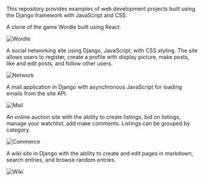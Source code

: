 This repository provides examples of web development projects built using the Django framework with JavaScript and CSS. 

A clone of the game Wordle built using React.

![Wordle](https://github.com/dmosthenes/HTML-CSS-Javascript-Django-examples/blob/main/wordle.gif?raw=true)

A social networking site using Django, JavaScript, with CSS styling. The site allows users to register, create a profile with display picture, make posts, like and edit posts, and follow other users.

![Network](https://github.com/dmosthenes/HTML-CSS-Javascript-Django-examples/blob/main/network.gif?raw=true)

A mail application in Django with asynchronous JavaScript for loading emails from the site API.

![Mail](https://github.com/dmosthenes/HTML-CSS-Javascript-Django-examples/blob/main/mail.gif?raw=true)

An online auction site with the ability to create listings, bid on listings, manage your watchlist, add make comments. Listings can be grouped by category.

![Commerce](https://github.com/dmosthenes/HTML-CSS-Javascript-Django-examples/blob/main/commerce.gif?raw=true)

A wiki site in Django with the ability to create and edit pages in markdown, search entries, and browse random entries.

![Wiki](https://github.com/dmosthenes/HTML-CSS-Javascript-Django-examples/blob/main/wiki.gif?raw=true)

